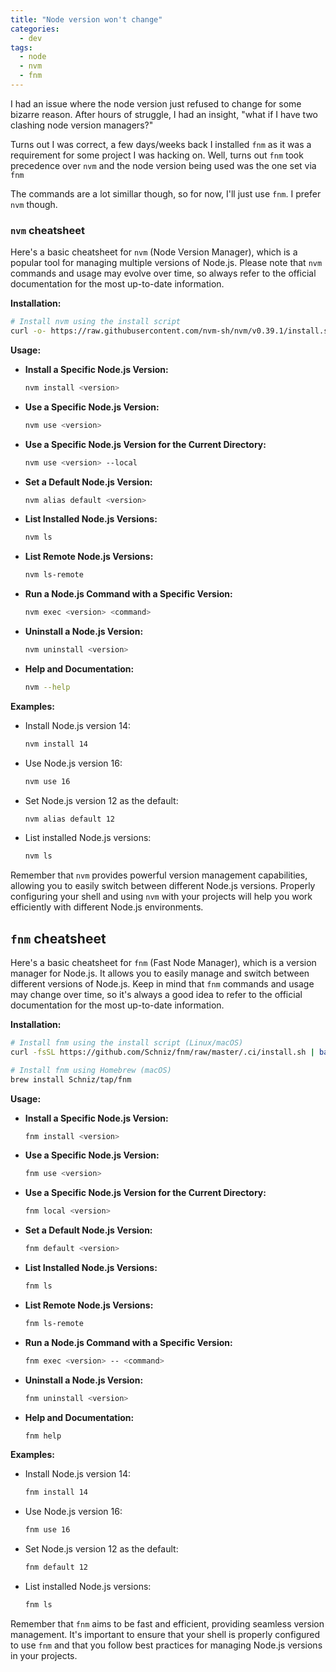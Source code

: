 ```yaml
---
title: "Node version won't change"
categories:
  - dev
tags:
  - node
  - nvm
  - fnm
---
```


I had an issue where the node version just refused to change for some bizarre reason. After hours of struggle, I had an insight, "what if I have two clashing node version managers?"

Turns out I was correct, a few days/weeks back I installed `fnm` as it was a requirement for some project I was hacking on. Well, turns out `fnm` took precedence over `nvm` and the node version being used was the one set via `fnm`

The commands are a lot simillar though, so for now, I'll just use `fnm`. I prefer `nvm` though.

### `nvm` cheatsheet

Here's a basic cheatsheet for `nvm` (Node Version Manager), which is a popular tool for managing multiple versions of Node.js. Please note that `nvm` commands and usage may evolve over time, so always refer to the official documentation for the most up-to-date information.

**Installation:**

```sh
# Install nvm using the install script
curl -o- https://raw.githubusercontent.com/nvm-sh/nvm/v0.39.1/install.sh | bash
```

**Usage:**

- **Install a Specific Node.js Version:**

  ```sh
  nvm install <version>
  ```

- **Use a Specific Node.js Version:**

  ```sh
  nvm use <version>
  ```

- **Use a Specific Node.js Version for the Current Directory:**

  ```sh
  nvm use <version> --local
  ```

- **Set a Default Node.js Version:**

  ```sh
  nvm alias default <version>
  ```

- **List Installed Node.js Versions:**

  ```sh
  nvm ls
  ```

- **List Remote Node.js Versions:**

  ```sh
  nvm ls-remote
  ```

- **Run a Node.js Command with a Specific Version:**

  ```sh
  nvm exec <version> <command>
  ```

- **Uninstall a Node.js Version:**

  ```sh
  nvm uninstall <version>
  ```

- **Help and Documentation:**

  ```sh
  nvm --help
  ```

**Examples:**

- Install Node.js version 14:

  ```sh
  nvm install 14
  ```

- Use Node.js version 16:

  ```sh
  nvm use 16
  ```

- Set Node.js version 12 as the default:

  ```sh
  nvm alias default 12
  ```

- List installed Node.js versions:

  ```sh
  nvm ls
  ```

Remember that `nvm` provides powerful version management capabilities, allowing you to easily switch between different Node.js versions. Properly configuring your shell and using `nvm` with your projects will help you work efficiently with different Node.js environments.

## `fnm` cheatsheet

Here's a basic cheatsheet for `fnm` (Fast Node Manager), which is a version manager for Node.js. It allows you to easily manage and switch between different versions of Node.js. Keep in mind that `fnm` commands and usage may change over time, so it's always a good idea to refer to the official documentation for the most up-to-date information.

**Installation:**

```sh
# Install fnm using the install script (Linux/macOS)
curl -fsSL https://github.com/Schniz/fnm/raw/master/.ci/install.sh | bash

# Install fnm using Homebrew (macOS)
brew install Schniz/tap/fnm
```

**Usage:**

- **Install a Specific Node.js Version:**

  ```sh
  fnm install <version>
  ```

- **Use a Specific Node.js Version:**

  ```sh
  fnm use <version>
  ```

- **Use a Specific Node.js Version for the Current Directory:**

  ```sh
  fnm local <version>
  ```

- **Set a Default Node.js Version:**

  ```sh
  fnm default <version>
  ```

- **List Installed Node.js Versions:**

  ```sh
  fnm ls
  ```

- **List Remote Node.js Versions:**

  ```sh
  fnm ls-remote
  ```

- **Run a Node.js Command with a Specific Version:**

  ```sh
  fnm exec <version> -- <command>
  ```

- **Uninstall a Node.js Version:**

  ```sh
  fnm uninstall <version>
  ```

- **Help and Documentation:**

  ```sh
  fnm help
  ```

**Examples:**

- Install Node.js version 14:

  ```sh
  fnm install 14
  ```

- Use Node.js version 16:

  ```sh
  fnm use 16
  ```

- Set Node.js version 12 as the default:

  ```sh
  fnm default 12
  ```

- List installed Node.js versions:
  
  ```sh
  fnm ls
  ```

Remember that `fnm` aims to be fast and efficient, providing seamless version management. It's important to ensure that your shell is properly configured to use `fnm` and that you follow best practices for managing Node.js versions in your projects.